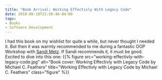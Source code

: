 ```yaml
---
title: "Book Arrival: Working Effectivly With Legacy Code"
date: 2018-06-18T22:58:46-04:00
tags:
- Books
- Software Development
---
```


I had this book on my wishlist for quite a while, but never thought I needed it. But then it was warmly recommended to
me during a fantastic OOP Workshop with [Sandi Metz](https://www.sandimetz.com/). If Sandi recommends it, it must be
good. Excited to dive into this one:
{{% figure src="working-effectivly-with-legacy-code.jpg" alt="Book cover: Working Effectivly with Legacy Code by Michael C. Feathers" title="Working Effectivly with Legacy Code by Michael C. Feathers" class="figure" %}}
